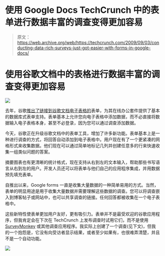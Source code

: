 # 使用 Google Docs TechCrunch 中的表单进行数据丰富的调查变得更加容易

> 原文：<https://web.archive.org/web/https://techcrunch.com/2009/09/03/conducting-data-rich-surveys-just-got-easier-with-forms-in-google-docs/>

# 使用谷歌文档中的表格进行数据丰富的调查变得更加容易

![](img/7bb7702e1b7b52da54621de2d6a1eb29.png)

去年，谷歌[推出了链接到谷歌文档电子表格的](https://web.archive.org/web/20221006135628/http://www.beta.techcrunch.com/2008/02/06/google-docs-gets-forms-more-access-like-little-by-little/)表单，为其在线办公套件提供了基本的数据库式表单支持。表单基本上允许您向电子表格中添加数据，而不必直接将数据输入电子表格本身，甚至不必登录，因为您可以通过调查添加数据。

今天，谷歌正在升级谷歌文档中的表单工具，增加了许多新功能。表单基本上是一种进行调查的方式，将回答自动添加到电子表格中。用户现在有了一个更紧凑的网格形式来收集数据。他们现在可以通过简单地标记几列并创建任意多的行来快速收集一组类似问题的答案。

摘要图表也有更清晰的统计格式，现在支持从右到左的文本输入，帮助那些书写语言从右到左的用户。开发人员还可以将表单与他们自己的应用程序集成，并用数据预先填充表单。

自推出以来，Google forms 一直是收集大量数据的一种简单易用的方式。当然，表单的明显用途是用于收集大量数据并需要理解这些数据的调查。您可以将调查嵌入到博客帖子或网站中，也可以共享调查的链接。任何回答都被收集在一个电子表格中。

这些新特性使表单更加用户友好，更有吸引力。表单并不是最受欢迎的谷歌应用程序，但我肯定会在下次在 TechCrunch 上发布调查时试用它们，而不是使用 [SurveyMonkey](https://web.archive.org/web/20221006135628/http://www.surveymonkey.com/) 或其他调查应用程序。我实际上创建了一个调查(见下文)，但我的一个抱怨是，它没有向受访者显示结果，或者至少如果有，也很难弄清楚，并且不是一个自动功能。

![](img/a6755cfbe8913aa9d8e864c93fbda4f6.png)